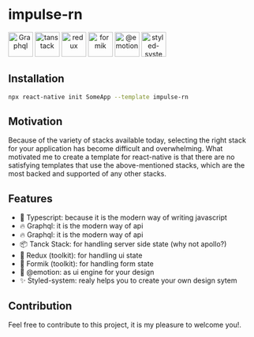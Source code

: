 # impulse-rn

<div align="space-around">
<span align="center">
<img width='50px' src="https://uxwing.com/wp-content/themes/uxwing/download/brands-and-social-media/graphql-icon.png" alt="Graphql">
</span>
<span align="center">
<img width='50px' src="https://react-query-v3.tanstack.com/_next/static/images/emblem-light-628080660fddb35787ff6c77e97ca43e.svg" alt="tanstack">
</span>
<span align="center">
 <img width='50px' src="https://seeklogo.com/images/R/redux-logo-9CA6836C12-seeklogo.com.png" alt="redux">
</span>
<span align="center">
 <img width='50px' src="https://user-images.githubusercontent.com/4060187/61057426-4e5a4600-a3c3-11e9-9114-630743e05814.png" alt="formik">
</span>
<span align="center">
 <img width='50px' src="https://avatars.githubusercontent.com/u/31557565?s=280&v=4" alt="@emotion">
</span>
<span align="center">
 <img width='50px' src="https://styled-system.com/logo.png" alt="styled-system">
</span>
</div>

## Installation

```bash
npx react-native init SomeApp --template impulse-rn
```

## Motivation

Because of the variety of stacks available today, selecting the right stack for your application has become difficult and overwhelming. What motivated me to create a template for react-native is that there are no satisfying templates that use the above-mentioned stacks, which are the most backed and supported of any other stacks.

## Features

- 🔧 Typescript: because it is the modern way of writing javascript
- 🔥 Graphql: it is the modern way of api
- 🔥 Graphql: it is the modern way of api
- 📦 Tanck Stack: for handling server side state (why not apollo?)
- 💄 Redux (toolkit): for handling ui state
- 📝 Formik (toolkit): for handling form state
- 🧹 @emotion: as ui engine for your design
- ✨ Styled-system: realy helps you to create your own design sytem

## Contribution

Feel free to contribute to this project, it is my pleasure to welcome you!.
